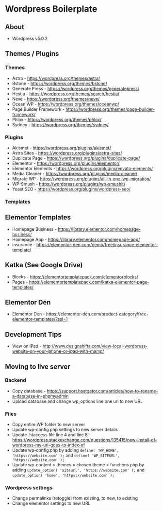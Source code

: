 # Wordpress Boilerplate

## About
* Wordpress v5.0.2

## Themes / Plugins

### Themes

* Astra - https://wordpress.org/themes/astra/
* Bstone - https://wordpress.org/themes/bstone/
* Generate Press - https://wordpress.org/themes/generatepress/
* Hestia - https://wordpress.org/themes/search/hestia/
* Neve - https://wordpress.org/themes/neve/
* Ocean WP - https://wordpress.org/themes/oceanwp/
* Page Builder Framework - https://wordpress.org/themes/page-builder-framework/
* Phlox - https://wordpress.org/themes/phlox/
* Sydney - https://wordpress.org/themes/sydney/

### Plugins
* Akismet - https://wordpress.org/plugins/akismet/
* Astra Sites - https://wordpress.org/plugins/astra-sites/
* Duplicate Page - https://wordpress.org/plugins/duplicate-page/
* Elementor - https://wordpress.org/plugins/elementor/
* Elementor Elements - https://wordpress.org/plugins/envato-elements/
* Media Cleaner - https://wordpress.org/plugins/media-cleaner/
* Migrate WP - https://wordpress.org/plugins/all-in-one-wp-migration/
* WP-Smush - https://wordpress.org/plugins/wp-smushit/
* Yoast SEO - https://wordpress.org/plugins/wordpress-seo/

### Templates

## Elementor Templates
* Homepage Business - https://library.elementor.com/homepage-business/
* Homepage App - https://library.elementor.com/homepage-app/
* Insurance - https://elementor-den.com/demo/free/insurance-elementor-template/

## Katka (See Google Drive)
* Blocks - https://elementortemplatepack.com/elementorblocks/
* Pages - https://elementortemplatepack.com/katka-elementor-page-templates/

## Elementor Den
* Elementor Den - https://elementor-den.com/product-category/free-elementor-templates/?ssl=1

## Development Tips
* View on iPad - http://www.designshifts.com/view-local-wordpress-website-on-your-iphone-or-ipad-with-mamp/

## Moving to live server

### Backend
* Copy database - https://support.hostgator.com/articles/how-to-rename-a-database-in-phpmyadmin
* Upload database and change wp_options line one url to new URL

### Files
* Copy entire WP folder to new server
* Update wp-config.php settings to new server details
* Update .htaccess file line 4 and line 8 - https://wordpress.stackexchange.com/questions/135415/new-install-of-wordpress-my-url-goes-to-index-of
* Update wp-config.php by adding `define( 'WP_HOME', 'https://website.com' );` and `define( 'WP_SITEURL', 'https://website.com' );`
* Update wp-content > themes > chosen theme > functions.php by adding `update_option( 'siteurl', 'https://website.com' );` and `update_option( 'home', 'https://website.com' );`

### Wordpress settings
* Change permalinks (retoggle) from existing, to new, to existing
* Change elementor settings to new URL